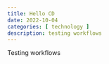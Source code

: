 ```yaml
---
title: Hello CD
date: 2022-10-04
categories: [ technology ]
description: testing workflows
---
```


Testing workflows
